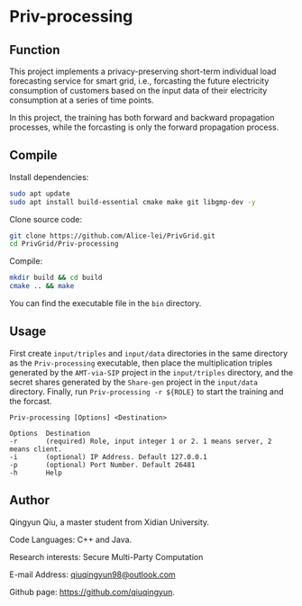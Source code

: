 # Priv-processing

## Function

This project implements a privacy-preserving short-term individual load forecasting service for smart grid, i.e., forcasting the future electricity consumption of customers based on the input data of their electricity consumption at a series of time points.

In this project, the training has both forward and backward propagation processes, while the forcasting is only the forward propagation process.

## Compile

Install dependencies:

```bash
sudo apt update
sudo apt install build-essential cmake make git libgmp-dev -y
```

Clone source code:

```bash
git clone https://github.com/Alice-lei/PrivGrid.git
cd PrivGrid/Priv-processing
```

Compile:

```bash
mkdir build && cd build
cmake .. && make
```

You can find the executable file in the `bin` directory.

## Usage

First create `input/triples` and `input/data` directories in the same directory as the `Priv-processing` executable, then place the multiplication triples generated by the `AMT-via-SIP` project in the `input/triples` directory, and the secret shares generated by the `Share-gen` project in the `input/data` directory. Finally, run `Priv-processing -r ${ROLE}` to start the training and the forcast.

```
Priv-processing [Options] <Destination>

Options  Destination
-r       (required) Role, input integer 1 or 2. 1 means server, 2 means client.
-i       (optional) IP Address. Default 127.0.0.1
-p       (optional) Port Number. Default 26481
-h       Help
```

## Author

Qingyun Qiu, a master student from Xidian University. 

Code Languages: C++ and Java.

Research interests: Secure Multi-Party Computation

E-mail Address: qiuqingyun98@outlook.com  

Github page: https://github.com/qiuqingyun.
